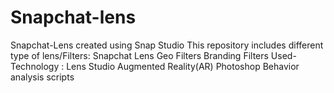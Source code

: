 # Snapchat-lens
 Snapchat-Lens created using Snap Studio
This repository includes different type of lens/Filters:
Snapchat Lens
Geo Filters
Branding Filters
Used-Technology :
Lens Studio
Augmented Reality(AR)
Photoshop
Behavior analysis scripts
